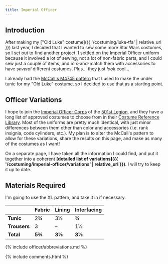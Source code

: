 ```yaml
---
title: Imperial Officer
---
```


<link rel="stylesheet" type="text/css" href="{{ '/assets/css/imperial-officer.css?v=' | append: site.github.build_revision | relative_url }}" />

## Introduction
After making my ["Old Luke" costume]({{ '/costuming/luke-tfa' | relative_url }}) last year, I decided that I wanted to sew some more Star Wars costumes, so I set out to find another project. I settled on the Imperial Officer uniform because it involved a lot of sewing, not a lot of non-fabric parts, and I could sew just a couple of items, and mix-and-match them with accessories to have _several_ different costumes. Plus... they just _look_ cool...

I already had the [McCall's M4745 pattern](https://mccallpattern.mccall.com/m4745) that I used to make the under tunic for my "Old Luke" costume, so I decided to use that as a starting point.

## Officer Variations
I hope to join the [Imperial Officer Corps](http://www.imperialofficer.com) of the [501st Legion](http://www.501st.com), and they have a long list of approved costumes to choose from in their [Costume Reference Library](http://databank.501st.com/databank/Costuming:IOC_CRL). Most of the uniforms are pretty much identical, with just minor differences between them other than color and accessories (i.e. rank insignia, code cylinders, etc.). My plan is to alter the McCall's pattern to allow for these variations, share the results on this page, and make as many of the costumes as I want!

On a separate page, I have taken all the information I could find, and put it together into a coherent **[detailed list of variations]({{ '/costuming/imperial-officer/variations' | relative_url }})**. I will try to keep it up to date.

## Materials Required
I'm going to use the XL pattern, and take it in if necessary.

|  | **Fabric** | **Lining** | **Interfacing** |
|---|---|---|---|
| **Tunic** | 2¾ | 3⅛ | ¾ |
| **Trousers** | 3 | – | 1⅛ |
| **Total** | **5¾** | **3⅛** | **3⅛** |

{% include officer/abbreviations.md %}

<script type="text/javascript" src="{{ '/assets/js/imperial-officer.js?v=' | append: site.github.build_revision | relative_url }}"></script>

{% include comments.html %}
